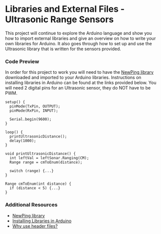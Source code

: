 # **Libraries and External Files - Ultrasonic Range Sensors**
This project will continue to explore the Arduino language and show you how to import external libraries and give an overview on how to write your own libraries for Arduino. It also goes through how to set up and use the Ultrasonic library that is written for the sensors provided. 

### Code Preview
In order for this project to work you will need to have the [NewPing library](https://playground.arduino.cc/Code/NewPing) downloaded and imported to your Arduino libraries. Instructions on installing libraries in Arduino can be found at the links provided below. You will need 2 digital pins for an Ultrasonic sensor, they do NOT have to be PWM.

```
setup() {
  pinMode(TxPin, OUTPUT);
  pinMode(RxPin, INPUT);

  Serial.begin(9600);
}

loop() {
  printUltrasonicDistance();
  delay(1000);
}

void printUltrasonicDistance() {
  int leftVal = leftSonar.Ranging(CM);
  Range range = cmToEnum(distance);

  switch (range) {...}
}

Range cmToEnum(int distance) {
  if (distance < 5) {...}
}
```

### Additional Resources
- [NewPing library](https://playground.arduino.cc/Code/NewPing)
- [Installing Libraries in Arduino](https://www.arduino.cc/en/Guide/Libraries)
- [Why use header files?](http://www.cplusplus.com/forum/articles/10627/)
